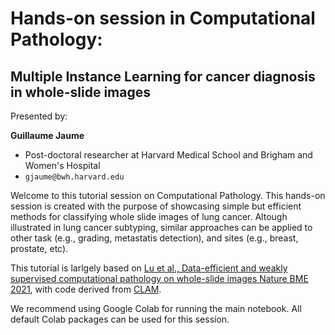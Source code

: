 # Hands-on session in Computational Pathology:
## Multiple Instance Learning for cancer diagnosis in whole-slide images

Presented by:

**Guillaume Jaume**

- Post-doctoral researcher at Harvard Medical School and Brigham and Women's Hospital 
- `gjaume@bwh.harvard.edu`

Welcome to this tutorial session on Computational Pathology. This hands-on session is created with the purpose of showcasing simple but efficient methods for classifying whole slide images of lung cancer. Altough illustrated in lung cancer subtyping, similar approaches can be applied to other task (e.g., grading, metastatis detection), and sites (e.g., breast, prostate, etc).

This tutorial is larlgely based on [Lu et al., Data-efficient and weakly supervised computational pathology on whole-slide images  Nature BME 2021](https://www.nature.com/articles/s41551-020-00682-w), with code derived from [CLAM](https://github.com/mahmoodlab/CLAM). 

We recommend using Google Colab for running the main notebook. All default Colab packages can be used for this session. 
